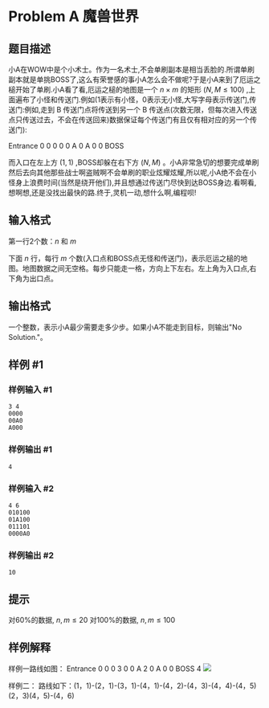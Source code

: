 # Problem A 魔兽世界

## 题目描述

小A在WOW中是个小术士。作为一名术士,不会单刷副本是相当丢脸的.所谓单刷副本就是单挑BOSS了,这么有荣誉感的事小A怎么会不做呢?于是小A来到了厄运之槌开始了单刷.小A看了看,厄运之槌的地图是一个 $n \times m$ 的矩形 $(N,M \leq 100)$ ,上面遍布了小怪和传送门.例如(1表示有小怪，0表示无小怪,大写字母表示传送门,传送门:例如,走到 B 传送门点将传送到另一个 B 传送点(次数无限，但每次进入传送点只传送过去，不会在传送回来)数据保证每个传送门有且仅有相对应的另一个传送门):

Entrance 0 0 0 0 0 A 0 A 0 0 BOSS

而入口在左上方 $(1,1)$ ,BOSS却躲在右下方 $(N,M)$ 。小A非常急切的想要完成单刷然后去向其他那些战士啊盗贼啊不会单刷的职业炫耀炫耀,所以呢,小A绝不会在小怪身上浪费时间(当然是绕开他们),并且想通过传送门尽快到达BOSS身边.看啊看,想啊想,还是没找出最快的路.终于,灵机一动,想什么啊,编程呗!

## 输入格式

第一行2个数：$n$ 和 $m$

下面 $n$ 行，每行 $m$ 个数(入口点和BOSS点无怪和传送门)，表示厄运之槌的地图。地图数据之间无空格。每步只能走一格，方向上下左右。左上角为入口点,右下角为出口点。

## 输出格式

一个整数，表示小A最少需要走多少步。如果小A不能走到目标，则输出"No Solution."。

## 样例 #1

### 样例输入 #1

```
3 4
0000
00A0
A000
```

### 样例输出 #1

```
4
```

### 样例输入 #2

```
4 6
010100
01A100
011101
0000A0
```

### 样例输出 #2

```
10
```

## 提示

对60%的数据, $n,m \leq 20$
对100%的数据, $n,m \leq 100$

## 样例解释

样例一路线如图： Entrance 0 0 0 3 0 0 A 2 0 A 0 0 BOSS 4 ![](什么？你说你看不懂？我也看不懂啊qwq)

样例二： 路线如下：(1，1)-(2，1)-(3，1)-(4，1)-(4，2)-(4，3)-(4，4)-(4，5)(2，3)(4，5)-(4，6)
